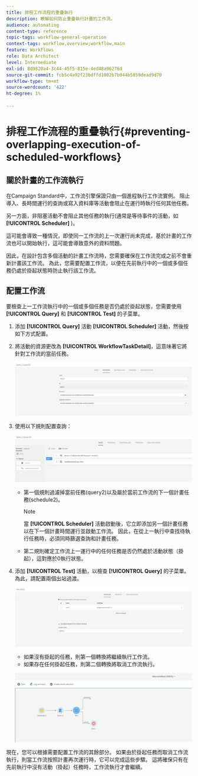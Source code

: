 ```yaml
---
title: 排程工作流程的重疊執行
description: 瞭解如何防止重疊執行計畫的工作流。
audience: automating
content-type: reference
topic-tags: workflow-general-operation
context-tags: workflow,overview;workflow,main
feature: Workflows
role: Data Architect
level: Intermediate
exl-id: 8d9820a4-3c44-45f5-815e-4ed48a96276d
source-git-commit: fcb5c4a92f23bdffd1082b7b044b5859dead9d70
workflow-type: tm+mt
source-wordcount: '422'
ht-degree: 1%

---
```


# 排程工作流程的重疊執行{#preventing-overlapping-execution-of-scheduled-workflows}

## 關於計畫的工作流執行

在Campaign Standard中，工作流引擎保證只由一個進程執行工作流實例。 阻止導入、長時間運行的查詢或寫入資料庫等活動會阻止在運行時執行任何其他任務。

另一方面，非阻塞活動不會阻止其他任務的執行(通常是等待事件的活動，如 **[!UICONTROL Scheduler]** )。

這可能會導致一種情況，即使同一工作流的上一次運行尚未完成，基於計畫的工作流也可以開始執行，這可能會導致意外的資料問題。

因此，在設計包含多個活動的計畫工作流時，您需要確保在工作流完成之前不會重新計畫該工作流。 為此，您需要配置工作流，以便在先前執行中的一個或多個任務仍處於掛起狀態時防止執行該工作流。

## 配置工作流

要檢查上一工作流執行中的一個或多個任務是否仍處於掛起狀態，您需要使用 **[!UICONTROL Query]** 和 **[!UICONTROL Test]** 的子菜單。

1. 添加 **[!UICONTROL Query]** 活動 **[!UICONTROL Scheduler]** 活動，然後按如下方式配置。

1. 將活動的資源更改為 **[!UICONTROL WorkflowTaskDetail]**，這意味著它將針對工作流的當前任務。

   ![](assets/scheduled-wkf-resource.png)

1. 使用以下規則配置查詢：

   ![](assets/scheduled-wkf-query.png)

   * 第一個規則過濾掉當前任務(query2)以及屬於當前工作流的下一個計畫任務(schedule2)。

      >[!NOTE]
      >
      >當 **[!UICONTROL Scheduler]** 活動啟動後，它立即添加另一個計畫任務以在下一個計畫時間運行並啟動工作流。 因此，在從上一執行中查找待執行任務時，必須同時篩選查詢和計畫任務。

   * 第二規則確定工作流上一運行中的任何任務是否仍然處於活動狀態（掛起），這對應於0執行狀態。

1. 添加 **[!UICONTROL Test]** 活動，以檢查 **[!UICONTROL Query]** 的子菜單。 為此，請配置兩個出站過渡。

   ![](assets/scheduled-wkf-test.png)

   * 如果沒有掛起的任務，則第一個轉換將繼續執行工作流。
   * 如果存在任何掛起任務，則第二個轉換將取消工作流執行。

   ![](assets/scheduled-wkf-workflow.png)

現在，您可以根據需要配置工作流的其餘部分。 如果由於掛起任務而取消工作流執行，則當工作流按照計畫再次運行時，它可以完成這些步驟。 這將確保只有在先前執行中沒有活動（掛起）任務時，工作流執行才會繼續。
